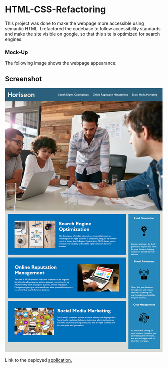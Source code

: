 # HTML-CSS-Refactoring
This project was done to make the webpage more accessible using semantic HTML. I refactored the codebase to follow accessibility standards and make the site visible on google.
so that this site is optimized for search engines.

### Mock-Up

The following image shows the webpage appearance:

## Screenshot
![Screenshot of my refactored webpage](assets/images/html-css-git-challenge.png)

Link to the deployed [application.](https://abayomi2010.github.io/HTML-CSS-Refactoring/) 
